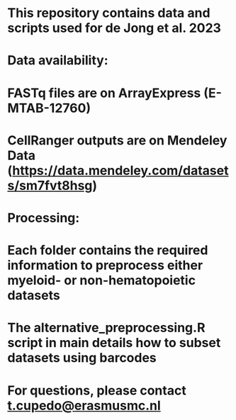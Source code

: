 # This repository contains data and scripts used for de Jong et al. 2023

# Data availability:
# FASTq files are on ArrayExpress (E-MTAB-12760)
# CellRanger outputs are on Mendeley Data (https://data.mendeley.com/datasets/sm7fvt8hsg)

# Processing:
# Each folder contains the required information to preprocess either myeloid- or non-hematopoietic datasets
# The alternative_preprocessing.R script in main details how to subset datasets using barcodes

# For questions, please contact t.cupedo@erasmusmc.nl
